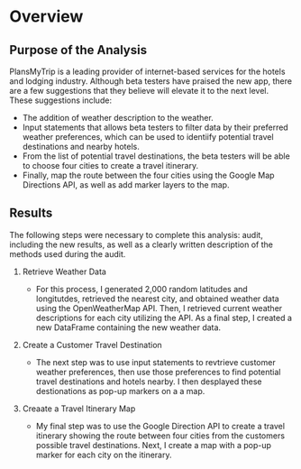 # Overview

## Purpose of the Analysis ##
PlansMyTrip is a leading provider of internet-based services for the hotels and lodging industry. Although beta testers have praised the new app, there are a few suggestions that they believe will elevate it to the next level. These suggestions include:
  
   * The addition of weather description to the weather.
   * Input statements that allows beta testers to filter data by their preferred weather preferences, which can be used to identiify potential travel destinations and nearby hotels. 
   *  From the list of potential travel destinations, the beta testers will be able to choose four cities to create a travel itinerary.
   *  Finally, map the route between the four cities using the Google Map Directions API, as well as add marker layers to the map. 


## Results ##

The following steps were necessary to complete this analysis: audit, including the new results, as well as a clearly written description of the methods used during the audit. 

  1. Retrieve Weather Data 
   
     * For this process, I generated 2,000 random latitudes and longitutdes, retrieved the nearest city, and obtained weather data using the OpenWeatherMap API. Then, I retrieved current weather descriptions for each city utilizing the API. As a final step, I created a new DataFrame containing the new weather data. 
     


  2. Create a Customer Travel Destination
  
     * The next step was to use input statements to revtrieve customer weather preferences, then use those preferences to find potential travel destinations and hotels nearby. I then desplayed these destionations as pop-up markers on a a map. 


  3. Creaate a Travel Itinerary Map 
  
     * My final step was to use the Google Direction API to create a travel itinerary showing the route between four cities from the customers possible travel destinations. Next, I create a map with a pop-up marker for each city on the itinerary.
